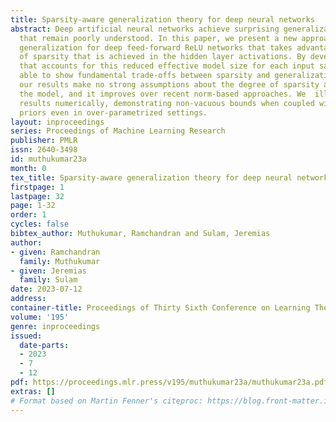 ```yaml
---
title: Sparsity-aware generalization theory for deep neural networks
abstract: Deep artificial neural networks achieve surprising generalization abilities
  that remain poorly understood. In this paper, we present a new approach to analyzing
  generalization for deep feed-forward ReLU networks that takes advantage of the degree
  of sparsity that is achieved in the hidden layer activations. By developing a framework
  that accounts for this reduced effective model size for each input sample, we are
  able to show fundamental trade-offs between sparsity and generalization. Importantly,
  our results make no strong assumptions about the degree of sparsity achieved by
  the model, and it improves over recent norm-based approaches. We  illustrate our
  results numerically, demonstrating non-vacuous bounds when coupled with data-dependent
  priors even in over-parametrized settings.
layout: inproceedings
series: Proceedings of Machine Learning Research
publisher: PMLR
issn: 2640-3498
id: muthukumar23a
month: 0
tex_title: Sparsity-aware generalization theory for deep neural networks
firstpage: 1
lastpage: 32
page: 1-32
order: 1
cycles: false
bibtex_author: Muthukumar, Ramchandran and Sulam, Jeremias
author:
- given: Ramchandran
  family: Muthukumar
- given: Jeremias
  family: Sulam
date: 2023-07-12
address: 
container-title: Proceedings of Thirty Sixth Conference on Learning Theory
volume: '195'
genre: inproceedings
issued:
  date-parts:
  - 2023
  - 7
  - 12
pdf: https://proceedings.mlr.press/v195/muthukumar23a/muthukumar23a.pdf
extras: []
# Format based on Martin Fenner's citeproc: https://blog.front-matter.io/posts/citeproc-yaml-for-bibliographies/
---
```

